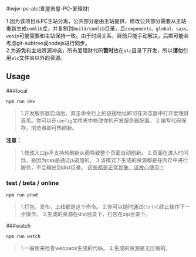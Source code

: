 #iwjw-pc-alc(爱屋吉屋-PC-爱理财)

1.因为该项目从PC主站分离，公共部分是由主站提供，修改公共部分需要从主站重新生成`comlib`库，并复制到`build/comlib`目录，且`components、global、sass、webim`可能需要和主站保持一致。由于时间关系，目前只能手动解决，后期可能会考虑git-subtree或nodejs进行同步。  
2.为避免和主站资源冲突，所有爱理财代码**暂时**放在`alc`目录下开发，所以**请勿**引用`alc`文件夹以外的资源。

## Usage
###local

    npm run dev

>1.开发服务器启动后，双击命令行上的链接地址即可在浏览器中打开爱理财首页。你可以在`config`文件夹中修改你的开发服务器配置。
2.编写代码保存，浏览器即可热刷新。

**注意：**
>1.修改入口js不支持热刷新从而导致整个页面自动刷新。
2.页面在进入时闪烁，是因为css是通过js追加的。
3.该模式下生成的资源都是在内存中进行服务，不会输出到dist目录。
<u>这些都是正常现象，请放心使用！</u>
 

### test / beta / online
 
 	
	npm run prod
	
>1.打包，发布，上线都是这个命令。
2.你可以随时通过`Ctrl+C`终止操作下一步操作。
3.生成的资源在dist目录下，打包在zip目录下。
 	
###watch
	

    npm run watch

>1.一般用来检查webpack生成的代码。
2.生成的资源是无压缩的。
  
 	
